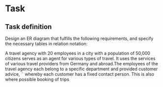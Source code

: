 # Task

## Task definition

Design an ER diagram that fulfills the following requirements, and specify the necessary tables in relation notation:

A travel agency with 20 employees in a city with a population of 50,000 citizens serves as an agent for various types of travel. It uses the services of various travel providers from Germany and abroad.The employees of the travel agency each belong to a specific department and provided customer advice, ¨ whereby each customer has a fixed contact person. This is also where possible booking of trips

